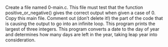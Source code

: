 Create a file named 0-main.c. This file must test that the function positive_or_negative() gives the correct output when given a case of 0.
Copy this main file. Comment out (don’t delete it!) the part of the code that is causing the output to go into an infinite loop.
This program prints the largest of three integers.
This program converts a date to the day of year and determines how many days are left in the year, taking leap year into consideration.
